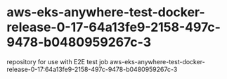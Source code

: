 # aws-eks-anywhere-test-docker-release-0-17-64a13fe9-2158-497c-9478-b0480959267c-3
repository for use with E2E test job aws-eks-anywhere-test-docker-release-0-17:64a13fe9-2158-497c-9478-b0480959267c-3
